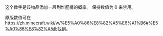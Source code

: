 这个数字是该物品添加一层到堆肥桶的概率。 保持数值为 0 来禁用。

原版数值可在<https://zh.minecraft.wiki/w/%E5%A0%86%E8%82%A5%E6%A1%B6#%E5%A0%86%E8%82%A5>此</a>找到。